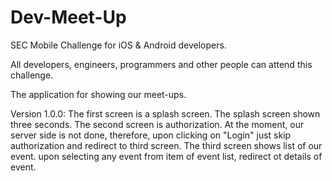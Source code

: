 # Dev-Meet-Up
SEC Mobile Challenge for iOS &amp; Android developers.

All developers, engineers, programmers and other people can attend this challenge. 

The application for showing our meet-ups.

Version 1.0.0:
The first screen is a splash screen. The splash screen shown three seconds. 
The second screen is authorization. At the moment, our server side is not done, therefore, upon clicking on "Login" just skip authorization and redirect to third screen.
The third screen shows list of our event. upon selecting any event from item of event list, redirect ot details of event.


